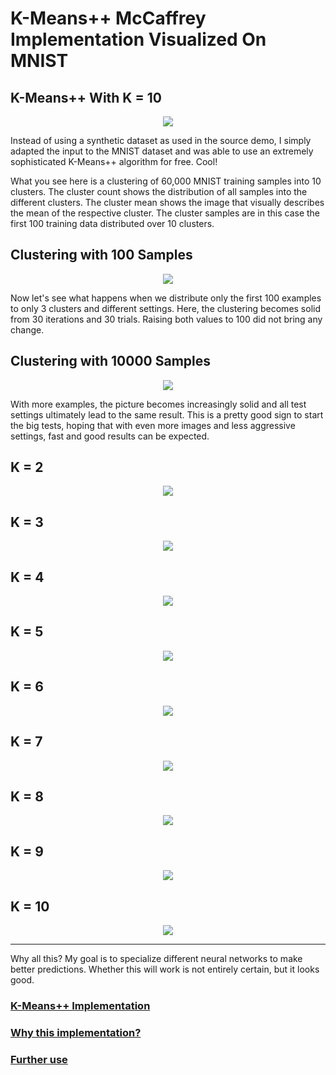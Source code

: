 # K-Means++ McCaffrey Implementation Visualized On MNIST

## K-Means++ With K = 10

<p align="center">
  <img src="https://github.com/grensen/k-means/blob/main/figures/main_kmeans.png?raw=true">
</p>

Instead of using a synthetic dataset as used in the source demo, I simply adapted the input to the MNIST dataset and was able to use an extremely sophisticated K-Means++ algorithm for free. Cool!

What you see here is a clustering of 60,000 MNIST training samples into 10 clusters. The cluster count shows the distribution of all samples into the different clusters. The cluster mean shows the image that visually describes the mean of the respective cluster. The cluster samples are in this case the first 100 training data distributed over 10 clusters. 

## Clustering with 100 Samples

<p align="center">
  <img src="https://github.com/grensen/k-means/blob/main/figures/k-means_demo_01.png?raw=true">
</p>

Now let's see what happens when we distribute only the first 100 examples to only 3 clusters and different settings. Here, the clustering becomes solid from 30 iterations and 30 trials. Raising both values to 100 did not bring any change.

## Clustering with 10000 Samples

<p align="center">
  <img src="https://github.com/grensen/k-means/blob/main/figures/k-means_demo_02.png?raw=true">
</p>

With more examples, the picture becomes increasingly solid and all test settings ultimately lead to the same result. This is a pretty good sign to start the big tests, hoping that with even more images and less aggressive settings, fast and good results can be expected.

## K = 2

<p align="center">
  <img src="https://github.com/grensen/k-means/blob/main/figures/k-means_mnist_K2.png?raw=true">
</p>

## K = 3

<p align="center">
  <img src="https://github.com/grensen/k-means/blob/main/figures/k-means_mnist_K3.png?raw=true">
</p>

## K = 4

<p align="center">
  <img src="https://github.com/grensen/k-means/blob/main/figures/k-means_mnist_K4.png?raw=true">
</p>

## K = 5

<p align="center">
  <img src="https://github.com/grensen/k-means/blob/main/figures/k-means_mnist_K5.png?raw=true">
</p>

## K = 6

<p align="center">
  <img src="https://github.com/grensen/k-means/blob/main/figures/k-means_mnist_K6.png?raw=true">
</p>

## K = 7

<p align="center">
  <img src="https://github.com/grensen/k-means/blob/main/figures/k-means_mnist_K7.png?raw=true">
</p>

## K = 8

<p align="center">
  <img src="https://github.com/grensen/k-means/blob/main/figures/k-means_mnist_K8.png?raw=true">
</p>

## K = 9

<p align="center">
  <img src="https://github.com/grensen/k-means/blob/main/figures/k-means_mnist_K9.png?raw=true">
</p>

## K = 10

<p align="center">
  <img src="https://github.com/grensen/k-means/blob/main/figures/k-means_mnist_K10.png?raw=true">
</p>

---

Why all this? My goal is to specialize different neural networks to make better predictions. Whether this will work is not entirely certain, but it looks good.

### [K-Means++ Implementation](https://visualstudiomagazine.com/Articles/2020/05/06/data-clustering-k-means.aspx?Page=1)

### [Why this implementation?](https://www.youtube.com/watch?v=6oUW9IYbhEc)

### [Further use](https://www.youtube.com/watch?v=yR7k19YBqiw)





